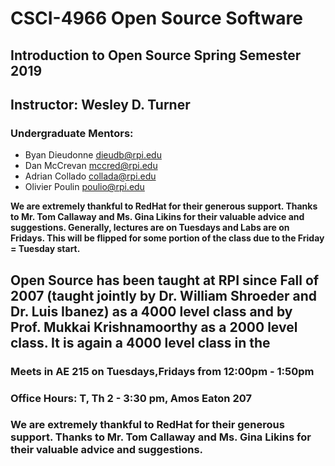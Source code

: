 # CSCI-4966 Open Source Software
## Introduction to Open Source Spring Semester 2019

## Instructor: Wesley D. Turner

### Undergraduate Mentors:

- Byan Dieudonne dieudb@rpi.edu
- Dan McCrevan mccred@rpi.edu
- Adrian Collado collada@rpi.edu
- Olivier Poulin poulio@rpi.edu

**We are extremely thankful to RedHat for their generous support. Thanks to Mr. Tom Callaway and Ms. Gina Likins for their valuable advice and suggestions.
Generally, lectures are on Tuesdays and Labs are on Fridays. This will be flipped for some portion of the class due to the Friday = Tuesday start.**

## Open Source has been taught at RPI since Fall of 2007 (taught jointly by Dr. William Shroeder and Dr. Luis Ibanez) as a 4000 level class and by Prof. Mukkai Krishnamoorthy as a 2000 level class. It is again a 4000 level class in the 

### Meets in AE 215 on Tuesdays,Fridays from 12:00pm - 1:50pm

### Office Hours: T, Th 2 - 3:30 pm, Amos Eaton 207

### We are extremely thankful to RedHat for their generous support. Thanks to Mr. Tom Callaway and Ms. Gina Likins for their valuable advice and suggestions.
